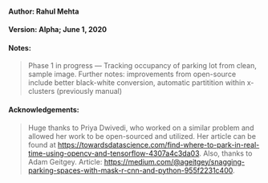 #### Author: Rahul Mehta
#### Version: Alpha; June 1, 2020
#### Notes:
> Phase 1 in progress — Tracking occupancy of parking lot from clean, sample image.
> Further notes: improvements from open-source include better black-white conversion, automatic partitition within x-clusters (previously manual)
#### Acknowledgements:
> Huge thanks to Priya Dwivedi, who worked on a similar problem and allowed her work to be open-sourced and utilized. Her article can be found at https://towardsdatascience.com/find-where-to-park-in-real-time-using-opencv-and-tensorflow-4307a4c3da03.
> Also, thanks to Adam Geitgey. Article: https://medium.com/@ageitgey/snagging-parking-spaces-with-mask-r-cnn-and-python-955f2231c400.


